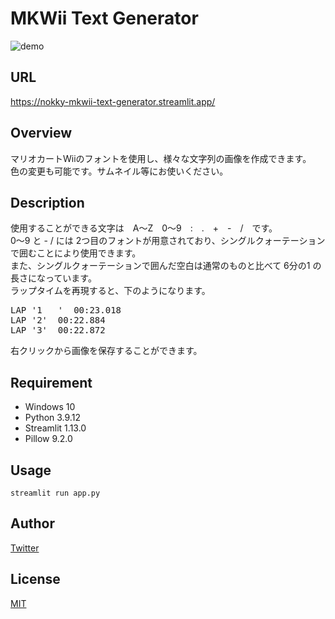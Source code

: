 # MKWii Text Generator
![demo](https://user-images.githubusercontent.com/117383835/201029512-db1c7105-6275-4315-abda-a91c3772db06.gif)
## URL
https://nokky-mkwii-text-generator.streamlit.app/
## Overview
マリオカートWiiのフォントを使用し、様々な文字列の画像を作成できます。  
色の変更も可能です。サムネイル等にお使いください。
## Description
使用することができる文字は　A～Z　0～9　:　.　+　-　/　です。  
0～9 と - / には 2つ目のフォントが用意されており、シングルクォーテーションで囲むことにより使用できます。  
また、シングルクォーテーションで囲んだ空白は通常のものと比べて 6分の1 の長さになっています。  
ラップタイムを再現すると、下のようになります。
<pre>
LAP '1   '  00:23.018
LAP '2'  00:22.884
LAP '3'  00:22.872
</pre>
右クリックから画像を保存することができます。
## Requirement
- Windows 10
- Python 3.9.12
- Streamlit 1.13.0
- Pillow 9.2.0
## Usage
```streamlit run app.py```
## Author
[Twitter](https://twitter.com/nkfrom_mkw/)
## License
[MIT](https://github.com/NOKKY726/mkwii-text-generator/blob/main/LICENSE/)
